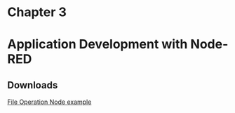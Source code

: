 # Chapter 3
# Application Development with Node-RED

## Downloads
[File Operation Node example](file-nodes.json)

